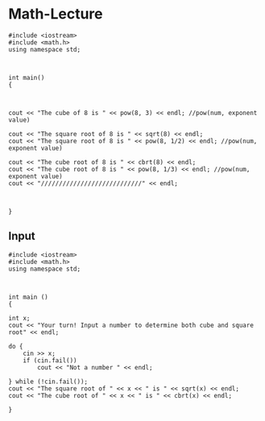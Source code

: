 # Math-Lecture

    #include <iostream>
    #include <math.h>
    using namespace std;



	int main()
	{



	cout << "The cube of 8 is " << pow(8, 3) << endl; //pow(num, exponent value)

	cout << "The square root of 8 is " << sqrt(8) << endl; 
	cout << "The square root of 8 is " << pow(8, 1/2) << endl; //pow(num, exponent value)

	cout << "The cube root of 8 is " << cbrt(8) << endl; 
	cout << "The cube root of 8 is " << pow(8, 1/3) << endl; //pow(num, exponent value)
	cout << "////////////////////////////" << endl;



	}

## Input


	#include <iostream>
	#include <math.h>
	using namespace std;



	int main ()
	{

	int x;
	cout << "Your turn! Input a number to determine both cube and square root" << endl;

	do {
		cin >> x;
		if (cin.fail())
			cout << "Not a number " << endl;

	} while (!cin.fail());
	cout << "The square root of " << x << " is " << sqrt(x) << endl;
	cout << "The cube root of " << x << " is " << cbrt(x) << endl;
  
  	}
	
